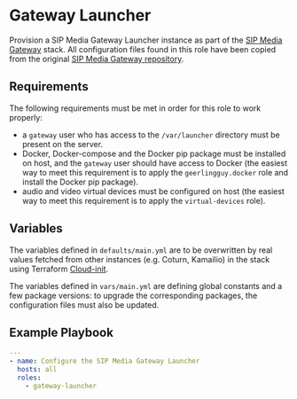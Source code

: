 # Gateway Launcher

Provision a SIP Media Gateway Launcher instance as part of the [SIP Media Gateway](https://github.com/Renater/SIPMediaGW) stack. All configuration files found in this role have been copied from the original [SIP Media Gateway repository](https://github.com/Renater/SIPMediaGW).


## Requirements

The following requirements must be met in order for this role to work properly:
* a `gateway` user who has access to the `/var/launcher` directory must be present on the server.
* Docker, Docker-compose and the Docker pip package must be installed on host, and the `gateway` user should have access to Docker (the easiest way to meet this requirement is to apply the `geerlingguy.docker` role and install the Docker pip package).
* audio and video virtual devices must be configured on host (the easiest way to meet this requirement is to apply the `virtual-devices` role).


## Variables

The variables defined in `defaults/main.yml` are to be overwritten by real values fetched from other instances (e.g. Coturn, Kamailio) in the stack using Terraform [Cloud-init](../../../terraform/kamailio.cloud-init.sh).

The variables defined in `vars/main.yml` are defining global constants and a few package versions: to upgrade the corresponding packages, the configuration files must also be updated.


## Example Playbook

```yaml
---
- name: Configure the SIP Media Gateway Launcher
  hosts: all
  roles:
    - gateway-launcher
```
